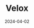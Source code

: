 ---  
layout: startup_page  
title: "Velox"  
id: "veloxdigital.com"  
permalink: "/veloxveloxdigital.com04022024/"  
website: "https://www.velox-digital.com/"  
funding_round: ""  
funding_amount: "$38M"  
investors: "Fortissimo Capital, JAL Ventures, O.R.T. Technologies, Ilan Holdings, Evonik, Waypoint Investors, Migdal Insurance & Finance"  
about: "Velox Ltd. develops and sells industrial direct-to-shape digital decoration solutions for rigid packaging containers, primarily focusing on the beverage can market. Their proprietary technology enables high-volume digital printing with enhanced quality and sustainability, offering a paradigm shift in packaging decoration."  
markets: "Packaging, Digital Printing, Packaging and Containers Manufacturing"  
hq: "Kfar Saba, Israel"  
founded_year: "2012"  
linkedin: "https://www.linkedin.com/company/velox-puredigital-ltd-"  
twitter: "https://twitter.com/Velox_DigiPrint"  
instagram: ""  
facebook: ""  
crunchbase: "https://www.crunchbase.com/organization/velox"  
pitchbook: ""  

date_display: "02-Apr-2024"  
date: "2024-04-02"

# SEO Optimization  
meta_title: "Velox -  Funding ($38M)"  
meta_description: "Velox, Velox Ltd. develops and sells industrial direct-to-shape digital decoration solutions for rigid packaging containers, primarily focusing on the bevera..."  
meta_keywords: "Velox, Packaging, Digital Printing, Packaging and Containers Manufacturing,  funding"  
canonical_url: "https://startup.projectstartups.com/veloxveloxdigital.com04022024/"  
---